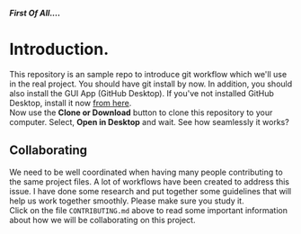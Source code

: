 **_First Of All...._**
# Introduction.
This repository is an sample repo to introduce git workflow which we'll use in the real project. You should have git install by now. In addition, you should also install the GUI App (GitHub Desktop). If you've not installed GitHub Desktop, install it now [from here](https://desktop.github.com/).   
Now use the **Clone or Download** button to clone this repository to your computer. Select, **Open in Desktop** and wait. See how seamlessly it works?

## Collaborating
We need to be well coordinated when having many people contributing to the same project files. A lot of workflows have been created to address this issue. I have done some research and put together some guidelines that will help us work together smoothly. Please make sure you study it.    
Click on the file `CONTRIBUTING.md` above to read some important information about how we will be collaborating on this project.
